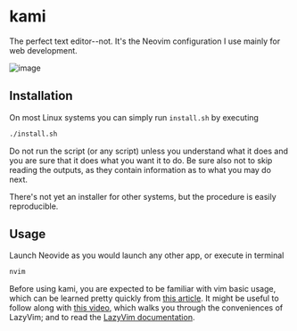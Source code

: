 # kami
The perfect text editor--not. It's the Neovim configuration I use mainly for web development.

![image](https://github.com/elfry2/kami/assets/47256917/f7ef5d13-26ff-46f0-a3dc-aa5bb2c5d16d)

## Installation
On most Linux systems you can simply run ```install.sh``` by executing
```bash
./install.sh
```

Do not run the script (or any script) unless you understand what it does and you are sure that it does what you want it to do. Be sure also not to skip reading the outputs, as they contain information as to what you may do next.

There's not yet an installer for other systems, but the procedure is easily reproducible.
## Usage
Launch Neovide as you would launch any other app, or execute in terminal
```bash
nvim
```

Before using kami, you are expected to be familiar with vim basic usage, which can be learned pretty quickly from [this article](https://www.linuxfoundation.org/blog/blog/classic-sysadmin-vim-101-a-beginners-guide-to-vim). It might be useful to follow along with [this video](https://www.youtube.com/watch?v=N93cTbtLCIM), which walks you through the conveniences of LazyVim; and to read the [LazyVim documentation](https://www.lazyvim.org/).
